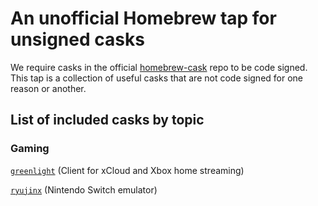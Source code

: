 # An unofficial Homebrew tap for unsigned casks

 We require casks in the official [homebrew-cask](https://github.com/Homebrew/homebrew-cask) repo to be code signed. This tap is a collection of useful casks that are not code signed for one reason or another.

## List of included casks by topic

### Gaming

[`greenlight`](https://github.com/unknownskl/greenlight) (Client for xCloud and Xbox home streaming)

[`ryujinx`](https://ryujinx.org) (Nintendo Switch emulator)

